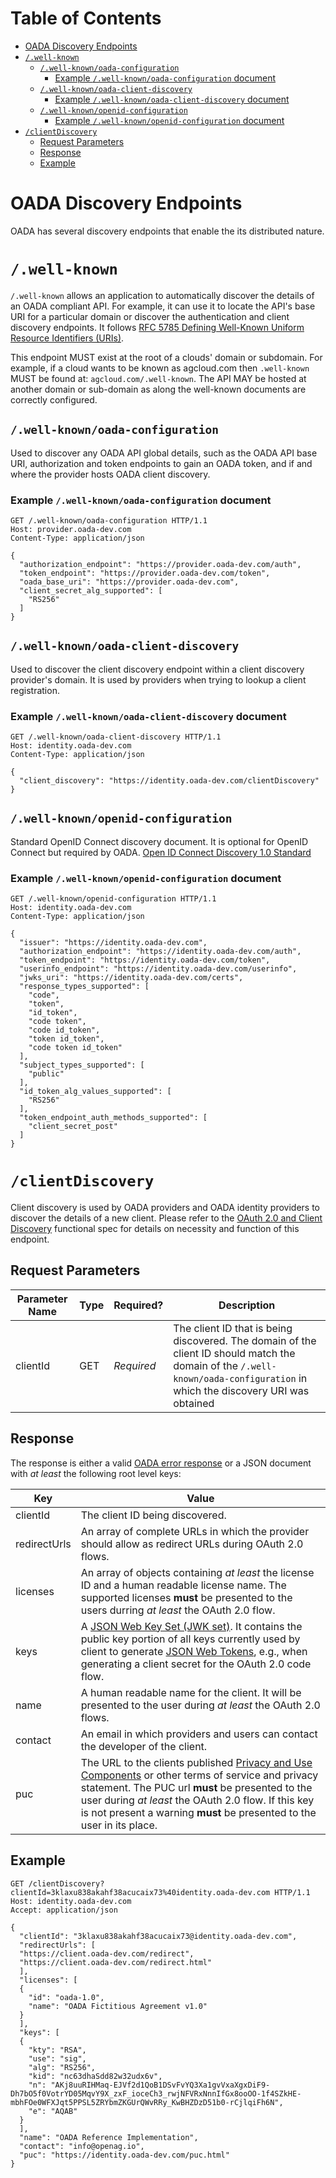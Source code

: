 # Table of Contents

- [OADA Discovery Endpoints](#oada-discovery-endpoints)
- [`/.well-known`](#well-known)
  - [`/.well-known/oada-configuration`](#well-knownoada-configuration)
    - [Example `/.well-known/oada-configuration` document](#example-well-knownoada-configuration-document)
  - [`/.well-known/oada-client-discovery`](#well-knownoada-client-discovery)
    - [Example `/.well-known/oada-client-discovery` document](#example-well-knownoada-client-discovery-document)
  - [`/.well-known/openid-configuration`](#well-knownopenid-configuration)
    - [Example `/.well-known/openid-configuration` document](#example-well-knownopenid-configuration-document)
- [`/clientDiscovery`](#clientdiscovery)
  - [Request Parameters](#request-parameters)
  - [Response](#response)
  - [Example](#example)

# OADA Discovery Endpoints

OADA has several discovery endpoints that enable the its distributed nature.

# `/.well-known`

`/.well-known` allows an application to automatically discover the details of an
OADA compliant API. For example, it can use it to locate the API's base URI for
a particular domain or discover the authentication and client discovery
endpoints.
It follows
[RFC 5785 Defining Well-Known Uniform Resource Identifiers (URIs)][rfc5785].

This endpoint MUST exist at the root of a clouds' domain or subdomain. For
example, if a cloud wants to be known as agcloud.com then `.well-known` MUST be
found at: `agcloud.com/.well-known`. The API MAY be hosted at another domain or
sub-domain as along the well-known documents are correctly configured.

## `/.well-known/oada-configuration`

Used to discover any OADA API global details, such as the OADA API base URI,
authorization and token endpoints to gain an OADA token, and if and where the
provider hosts OADA client discovery.

### Example `/.well-known/oada-configuration` document

```http
GET /.well-known/oada-configuration HTTP/1.1
Host: provider.oada-dev.com
Content-Type: application/json

{
  "authorization_endpoint": "https://provider.oada-dev.com/auth",
  "token_endpoint": "https://provider.oada-dev.com/token",
  "oada_base_uri": "https://provider.oada-dev.com",
  "client_secret_alg_supported": [
    "RS256"
  ]
}
```
## `/.well-known/oada-client-discovery`

Used to discover the client discovery endpoint within a client discovery
provider's domain. It is used by providers when trying to lookup a client
registration.

### Example `/.well-known/oada-client-discovery` document

```http
GET /.well-known/oada-client-discovery HTTP/1.1
Host: identity.oada-dev.com
Content-Type: application/json

{
  "client_discovery": "https://identity.oada-dev.com/clientDiscovery"
}
```

## `/.well-known/openid-configuration`

Standard OpenID Connect discovery document. It is optional for OpenID Connect
but required by OADA.
[Open ID Connect Discovery 1.0 Standard][oidc-openid-configuration]

### Example `/.well-known/openid-configuration` document

```http
GET /.well-known/openid-configuration HTTP/1.1
Host: identity.oada-dev.com
Content-Type: application/json

{
  "issuer": "https://identity.oada-dev.com",
  "authorization_endpoint": "https://identity.oada-dev.com/auth",
  "token_endpoint": "https://identity.oada-dev.com/token",
  "userinfo_endpoint": "https://identity.oada-dev.com/userinfo",
  "jwks_uri": "https://identity.oada-dev.com/certs",
  "response_types_supported": [
    "code",
    "token",
    "id_token",
    "code token",
    "code id_token",
    "token id_token",
    "code token id_token"
  ],
  "subject_types_supported": [
    "public"
  ],
  "id_token_alg_values_supported": [
    "RS256"
  ],
  "token_endpoint_auth_methods_supported": [
    "client_secret_post"
  ]
}
```

# `/clientDiscovery`

Client discovery is used by OADA providers and OADA identity providers to
discover the details of a new client. Please refer to the [OAuth 2.0 and Client
Discovery][oauth2-and-client-discovery] functional spec for details on necessity
and function of this endpoint.

## Request Parameters
| Parameter Name | Type  | Required?   | Description |
| -------------- | ----- | ----------- | ----------- |
| clientId       | GET   | *Required*  | The client ID that is being discovered. The domain of the client ID should match the domain of the `/.well-known/oada-configuration` in which the discovery URI was obtained |

## Response

The response is either a valid [OADA error response][standard-error-response] or
a JSON document with *at least* the following root level keys:

| Key      | Value |
| ------------ | ----- |
| clientId     | The client ID being discovered. |
| redirectUrls | An array of complete URLs in which the provider should allow as redirect URLs during OAuth 2.0 flows. |
| licenses     | An array of objects containing *at least* the license ID and a human readable license name. The supported licenses **must** be presented to the users durring *at least* the OAuth 2.0 flow. |
| keys         | A [JSON Web Key Set (JWK set)][jwk]. It contains the public key portion of all keys currently used by client to generate [JSON Web Tokens][jwt], e.g., when generating a client secret for the OAuth 2.0 code flow. |
| name         | A human readable name for the client. It will be presented to the user during *at least* the OAuth 2.0 flows. |
| contact      | An email in which providers and users can contact the developer of the client. |
| puc          | The URL to the clients published [Privacy and Use Components][puc] or other terms of service and privacy statement. The PUC url **must** be presented to the user during *at least* the OAuth 2.0 flow. If this key is not present a warning **must** be presented to the user in its place. |

## Example

```http
GET /clientDiscovery?clientId=3klaxu838akahf38acucaix73%40identity.oada-dev.com HTTP/1.1
Host: identity.oada-dev.com
Accept: application/json

{
  "clientId": "3klaxu838akahf38acucaix73@identity.oada-dev.com",
  "redirectUrls": [
  "https://client.oada-dev.com/redirect",
  "https://client.oada-dev.com/redirect.html"
  ],
  "licenses": [
  {
    "id": "oada-1.0",
    "name": "OADA Fictitious Agreement v1.0"
  }
  ],
  "keys": [
  {
    "kty": "RSA",
    "use": "sig",
    "alg": "RS256",
    "kid": "nc63dhaSdd82w32udx6v",
    "n": "AKj8uuRIHMaq-EJVf2d1QoB1DSvFvYQ3Xa1gvVxaXgxDiF9-Dh7bO5f0VotrYD05MqvY9X_zxF_ioceCh3_rwjNFVRxNnnIfGx8ooOO-1f4SZkHE-mbhFOe0WFXJqt5PPSL5ZRYbmZKGUrQWvRRy_KwBHZDzD51b0-rCjlqiFh6N",
    "e": "AQAB"
  }
  ],
  "name": "OADA Reference Implementation",
  "contact": "info@openag.io",
  "puc": "https://identity.oada-dev.com/puc.html"
}
```

[rfc5785]: http://www.ietf.org/rfc/rfc5785.txt
[oidc-openid-configuration]: http://openid.net/specs/openid-connect-discovery-1_0.html#ProviderConfigurationResponse
[oauth2-and-client-discovery]: https://github.com/OADA/oada-docs/blob/94488f803d03f5932672783f84b36d0bdd4d3a62/functional-specs/OAuth2-and-Client-Discovery.md
[standard-error-response]: https://github.com/OADA/oada-docs/blob/master/rest-specs/Standard-Error.md
[puc]: https://docs.google.com/document/d/1VEStM7_zRfNrRnZtYmCiVfDD2T35wvJZXyQkgPm9FDE/edit
[jwk]: https://tools.ietf.org/id/draft-ietf-jose-json-web-key.txt
[jwt]: https://tools.ietf.org/id/draft-ietf-oauth-json-web-token.txt

